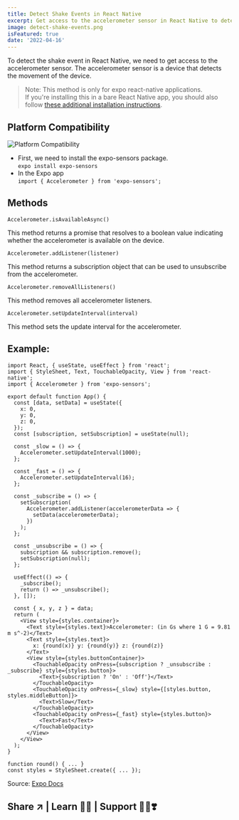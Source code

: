 ```yaml
---
title: Detect Shake Events in React Native
excerpt: Get access to the accelerometer sensor in React Native to detect shake events
image: detect-shake-events.png
isFeatured: true
date: '2022-04-16'
---
```


To detect the shake event in React Native, we need to get access to the accelerometer sensor. The accelerometer sensor is a device that detects the movement of the device. 
> Note: This method is only for expo react-native applications.<br> If you're installing this in a bare React Native app, you should also follow [these additional installation instructions](https://github.com/expo/expo/tree/main/packages/expo-sensors).


## Platform Compatibility
![Platform Compatibility](device-compatibility.png)

* First, we need to install the expo-sensors package.<br>```expo install expo-sensors```
* In the Expo app<br>```import { Accelerometer } from 'expo-sensors';```

## Methods
```
Accelerometer.isAvailableAsync()
```
This method returns a promise that resolves to a boolean value indicating whether the accelerometer is available on the device.

```
Accelerometer.addListener(listener)
```
This method returns a subscription object that can be used to unsubscribe from the accelerometer.

```
Accelerometer.removeAllListeners()
```
This method removes all accelerometer listeners.

```
Accelerometer.setUpdateInterval(interval)
```
This method sets the update interval for the accelerometer.

## Example:
```
import React, { useState, useEffect } from 'react';
import { StyleSheet, Text, TouchableOpacity, View } from 'react-native';
import { Accelerometer } from 'expo-sensors';

export default function App() {
  const [data, setData] = useState({
    x: 0,
    y: 0,
    z: 0,
  });
  const [subscription, setSubscription] = useState(null);

  const _slow = () => {
    Accelerometer.setUpdateInterval(1000);
  };

  const _fast = () => {
    Accelerometer.setUpdateInterval(16);
  };

  const _subscribe = () => {
    setSubscription(
      Accelerometer.addListener(accelerometerData => {
        setData(accelerometerData);
      })
    );
  };

  const _unsubscribe = () => {
    subscription && subscription.remove();
    setSubscription(null);
  };

  useEffect(() => {
    _subscribe();
    return () => _unsubscribe();
  }, []);

  const { x, y, z } = data;
  return (
    <View style={styles.container}>
      <Text style={styles.text}>Accelerometer: (in Gs where 1 G = 9.81 m s^-2)</Text>
      <Text style={styles.text}>
        x: {round(x)} y: {round(y)} z: {round(z)}
      </Text>
      <View style={styles.buttonContainer}>
        <TouchableOpacity onPress={subscription ? _unsubscribe : _subscribe} style={styles.button}>
          <Text>{subscription ? 'On' : 'Off'}</Text>
        </TouchableOpacity>
        <TouchableOpacity onPress={_slow} style={[styles.button, styles.middleButton]}>
          <Text>Slow</Text>
        </TouchableOpacity>
        <TouchableOpacity onPress={_fast} style={styles.button}>
          <Text>Fast</Text>
        </TouchableOpacity>
      </View>
    </View>
  );
}

function round() { ... } 
const styles = StyleSheet.create({ ... }); 
```
Source: [Expo Docs](https://docs.expo.dev/versions/latest/sdk/accelerometer/)

## Share ↗️ | Learn 🧑‍💻 | Support 🧑‍💻❣️
